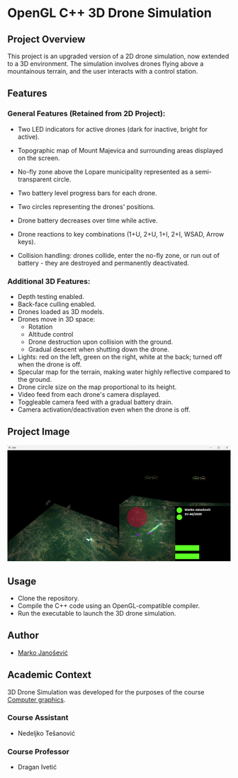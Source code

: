
# OpenGL C++ 3D Drone Simulation
## Project Overview
This project is an upgraded version of a 2D drone simulation, now extended to a 3D environment. The simulation involves drones flying above a mountainous terrain, and the user interacts with a control station.

## Features
### General Features (Retained from 2D Project):
- Two LED indicators for active drones (dark for inactive, bright for active).
- Topographic map of Mount Majevica and surrounding areas displayed on the screen.
- No-fly zone above the Lopare municipality represented as a semi-transparent circle.
- Two battery level progress bars for each drone.
- Two circles representing the drones' positions.

- Drone battery decreases over time while active.
- Drone reactions to key combinations (1+U, 2+U, 1+I, 2+I, WSAD, Arrow keys).
- Collision handling: drones collide, enter the no-fly zone, or run out of battery - they are destroyed and permanently deactivated.

### Additional 3D Features:
- Depth testing enabled.
- Back-face culling enabled.
- Drones loaded as 3D models.
- Drones move in 3D space:
    - Rotation
    - Altitude control
    - Drone destruction upon collision with the ground.
    - Gradual descent when shutting down the drone.
- Lights: red on the left, green on the right, white at the back; turned off when the drone is off.
- Specular map for the terrain, making water highly reflective compared to the ground.
- Drone circle size on the map proportional to its height.
- Video feed from each drone's camera displayed.
- Toggleable camera feed with a gradual battery drain.
- Camera activation/deactivation even when the drone is off.

## Project Image
![Image](https://github.com/janosevicsm/UAV/blob/main/Projekat3D/UAV/res/images/UAV.png)

## Usage
- Clone the repository.
- Compile the C++ code using an OpenGL-compatible compiler.
- Run the executable to launch the 3D drone simulation.

## Author
- [Marko Janošević](https://github.com/janosevicsm)

## Academic Context
3D Drone Simulation was developed for the purposes of the course [Computer graphics](http://ftn.uns.ac.rs/1758954196/racunarska-grafika).
### Course Assistant
- Nedeljko Tešanović
### Course Professor
- Dragan Ivetić
